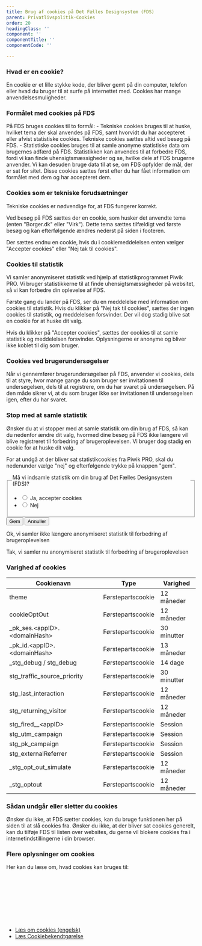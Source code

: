 ```yaml
---
title: Brug af cookies på Det Fælles Designsystem (FDS)
parent: Privatlivspolitik-Cookies
order: 20
headingClass: ''
component: ''
componentTitle: ''
componentCode: ''

---
```

<h3>Hvad er en cookie?</h3>

En cookie er et lille stykke kode, der bliver gemt på din computer, telefon eller hvad du bruger til at surfe på internettet med. Cookies har mange anvendelsesmuligheder. 

<h3>Formålet med cookies på FDS</h3>
På FDS bruges cookies til to formål:
- Tekniske cookies bruges til at huske, hvilket tema der skal anvendes på FDS, samt hvorvidt du har accepteret eller afvist statistiske cookies. Tekniske cookies sættes altid ved besøg på FDS.
- Statistiske cookies bruges til at samle anonyme statistiske data om brugernes adfærd på FDS. Statistikken kan anvendes til at forbedre FDS, fordi vi kan finde uhensigtsmæssigheder og se, hvilke dele af FDS brugerne anvender. Vi kan desuden bruge data til at se, om FDS opfylder de mål, der er sat for sitet. Disse cookies sættes først efter du har fået information om formålet med dem og har accepteret dem.

<h3>Cookies som er tekniske forudsætninger</h3>

Tekniske cookies er nødvendige for, at FDS fungerer korrekt. 

Ved besøg på FDS sættes der en cookie, som husker det anvendte tema (enten "Borger.dk" eller "Virk"). Dette tema sættes tilfældigt ved første besøg og kan efterfølgende ændres nederst på siden i footeren.

Der sættes endnu en cookie, hvis du i cookiemeddelelsen enten vælger "Accepter cookies" eller "Nej tak til cookies".

<h3>Cookies til statistik</h3>

Vi samler anonymiseret statistik ved hjælp af statistikprogrammet Piwik PRO. Vi bruger statistikkerne til at finde uhensigtsmæssigheder på websitet, så vi kan forbedre din oplevelse af FDS.

Første gang du lander på FDS, ser du en meddelelse med information om cookies til statistik. Hvis du klikker på "Nej tak til cookies", sættes der ingen cookies til statistik, og meddelelsen forsvinder. Der vil dog stadig blive sat en cookie for at huske dit valg. 

Hvis du klikker på "Accepter cookies", sættes der cookies til at samle statistik og meddelelsen forsvinder. Oplysningerne er anonyme og bliver ikke koblet til dig som bruger.

<h3>Cookies ved brugerundersøgelser</h3>

Når vi gennemfører brugerundersøgelser på FDS, anvender vi cookies, dels til at styre, hvor mange gange du som bruger ser invitationen til undersøgelsen, dels til at registrere, om du har svaret på undersøgelsen. På den måde sikrer vi, at du som bruger ikke ser invitationen til undersøgelsen igen, efter du har svaret.

<h3>Stop med at samle statistik</h3>

Ønsker du at vi stopper med at samle statistik om din brug af FDS, så kan du nedenfor ændre dit valg, hvormed dine besøg på FDS ikke længere vil blive registreret til forbedring af brugeroplevelsen. Vi bruger dog stadig en cookie for at huske dit valg.

For at undgå at der bliver sat statistikcookies fra Piwik PRO, skal du nedenunder vælge "nej" og efterfølgende trykke på knappen "gem".

<form id="cookieForm" method="post" action="/">
    <div class="form-group">
        <fieldset>
            <legend>Må vi indsamle statistik om din brug af Det Fælles Designsystem (FDS)?</legend>
            <ul class="nobullet-list">
                <li>
                    <input id="statCookiesYes" type="radio" name="statCookies" value="1" class="form-radio radio-large" />
                    <label for="statCookiesYes">Ja, accepter cookies</label>
                </li>
                <li>
                    <input id="statCookiesNo" type="radio" name="statCookies" value="0" class="form-radio radio-large"/>
                    <label for="statCookiesNo">Nej</label>
                </li>
            </ul>
        </fieldset>
    </div>
    <div id="cookieButtons" class="mt-6 d-none">
        <input type="hidden" id="originalValue" value="" />
        <button type="submit" class="button button-primary" id="cookieSave">Gem</button>
        <button type="button" class="button button-secondary" id="cookieCancel">Annuller</button>
    </div>
</form>
<div class="alert alert-success alert--show-icon alert--paragraph d-none" role="alert" id="cookieNoAlert">
    <div class="alert-body">
        <p class="alert-text">Ok, vi samler ikke længere anonymiseret statistik til forbedring af brugeroplevelsen</p>
    </div>
</div>
<div class="alert alert-success alert--show-icon alert--paragraph d-none" role="alert" id="cookieYesAlert">
    <div class="alert-body">
        <p class="alert-text">Tak, vi samler nu anonymiseret statistik til forbedring af brugeroplevelsen</p>
    </div>
</div>

<h3>Varighed af cookies</h3>

<div class="row">
    <div class="table--responsive-scroll col-12 col-md-10 col-lg-8">
        <table class="table table--borderless table--compact">
            <thead>
                <tr>
                    <th>Cookienavn</th>
                    <th>Type</th>
                    <th>Varighed</th>
                </tr>
            </thead>
            <tbody>
                <tr>
                    <td>theme</td>
                    <td>Førstepartscookie</td>
                    <td>12 måneder</td>
                </tr>
                <tr>
                    <td>cookieOptOut</td>
                    <td>Førstepartscookie</td>
                    <td>12 måneder</td>
                </tr>
                <tr>
                    <td>_pk_ses.&lt;appID&gt;.&lt;domainHash&gt;</td>
                    <td>Førstepartscookie</td>
                    <td>30 minutter</td>
                </tr>
                <tr>
                    <td>_pk_id.&lt;appID&gt;.&lt;domainHash&gt;</td>
                    <td>Førstepartscookie</td>
                    <td>13 måneder</td>
                </tr>
                <tr>
                    <td>_stg_debug / stg_debug</td>
                    <td>Førstepartscookie</td>
                    <td>14 dage</td>
                </tr>
                <tr>
                    <td>stg_traffic_source_priority</td>
                    <td>Førstepartscookie</td>
                    <td>30 minutter</td>
                </tr>
                <tr>
                    <td>stg_last_interaction</td>
                    <td>Førstepartscookie</td>
                    <td>12 måneder</td>
                </tr>
                <tr>
                    <td>stg_returning_visitor</td>
                    <td>Førstepartscookie</td>
                    <td>12 måneder</td>
                </tr>
                <tr>
                    <td>stg_fired__&lt;appID&gt;</td>
                    <td>Førstepartscookie</td>
                    <td>Session</td>
                </tr>
                <tr>
                    <td>stg_utm_campaign</td>
                    <td>Førstepartscookie</td>
                    <td>Session</td>
                </tr>
                <tr>
                    <td>stg_pk_campaign</td>
                    <td>Førstepartscookie</td>
                    <td>Session</td>
                </tr>
                <tr>
                    <td>stg_externalReferrer</td>
                    <td>Førstepartscookie</td>
                    <td>Session</td>
                </tr>
                <tr>
                    <td>_stg_opt_out_simulate</td>
                    <td>Førstepartscookie</td>
                    <td>12 måneder</td>
                </tr>
                <tr>
                    <td>_stg_optout</td>
                    <td>Førstepartscookie</td>
                    <td>12 måneder</td>
                </tr>
            </tbody>
        </table>
    </div>
</div>

<h3>Sådan undgår eller sletter du cookies</h3>

Ønsker du ikke, at FDS sætter cookies, kan du bruge funktionen her på siden til at slå cookies fra. Ønsker du ikke, at der bliver sat cookies generelt, kan du tilføje FDS til listen over websites, du gerne vil blokere cookies fra i internetindstillingerne i din browser.

<h3>Flere oplysninger om cookies</h3>

Her kan du læse om, hvad cookies kan bruges til:

<ul class="nobullet-list">
    <li><a href="https://en.wikipedia.org/wiki/HTTP_cookie" target="_blank" class="icon-link">Læs om cookies (engelsk)<svg class="icon-svg" focusable="false" aria-hidden="true"><use xlink:href="#open-in-new"></use></svg></a></li>
    <li><a href="https://www.retsinformation.dk/Forms/R0710.aspx?id=139279" target="_blank" class="icon-link">Læs Cookiebekendtgørelse<svg class="icon-svg" focusable="false" aria-hidden="true"><use xlink:href="#open-in-new"></use></svg></a></li>
</ul>